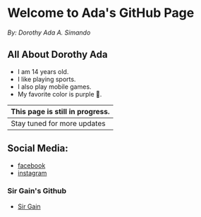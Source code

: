 # Welcome to Ada's GitHub Page
_By: Dorothy Ada A. Simando_


## All About Dorothy Ada

 - I am 14 years old.
 - I like playing sports.
 - I also play mobile games.
 - My favorite color is purple 💜.


| **This page is still in progress.** |
| -------- |
| Stay tuned for more updates |




## Social Media:

- [facebook](https://www.facebook.com/dorothy.dora1512/)
- [instagram](https://www.instagram.com/dorothyyadaa/)


### Sir Gain's Github
- [Sir Gain](https://641n.github.io/)
